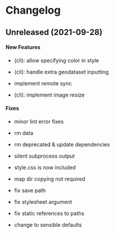 # Changelog

## Unreleased (2021-09-28)

#### New Features

-   (cli): allow specifying color in style

-   (cli): handle extra geodataset inputting

-   implement remote sync

-   (cli): implement image resize

#### Fixes

-   minor lint error fixes

-   rm data

-   rm deprecated & update dependencies

-   silent subprocess output

-   style.css is now included

-   map dir copying not required

-   fix save path

-   fix stylesheet argument

-   fix static references to paths

-   change to sensible defaults
